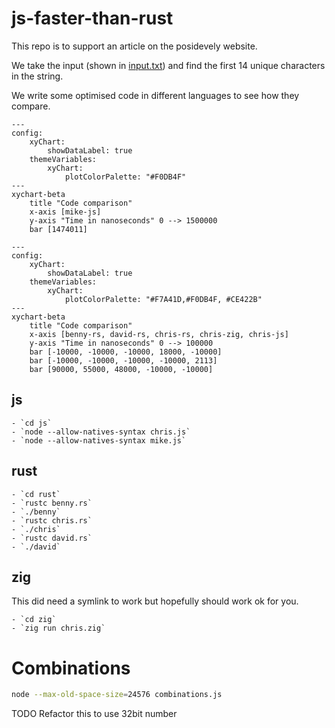 # js-faster-than-rust

This repo is to support an article on the posidevely website.

We take the input (shown in [input.txt](./input.txt)) and find the first 14 unique characters in the string.

We write some optimised code in different languages to see how they compare.

```mermaid
---
config:
    xyChart:
        showDataLabel: true
    themeVariables:
        xyChart:
            plotColorPalette: "#F0DB4F"
---
xychart-beta
    title "Code comparison"
    x-axis [mike-js]
    y-axis "Time in nanoseconds" 0 --> 1500000
    bar [1474011]
```

```mermaid
---
config:
    xyChart:
        showDataLabel: true
    themeVariables:
        xyChart:
            plotColorPalette: "#F7A41D,#F0DB4F, #CE422B"
---
xychart-beta
    title "Code comparison"
    x-axis [benny-rs, david-rs, chris-rs, chris-zig, chris-js]
    y-axis "Time in nanoseconds" 0 --> 100000
    bar [-10000, -10000, -10000, 18000, -10000]
    bar [-10000, -10000, -10000, -10000, 2113]
    bar [90000, 55000, 48000, -10000, -10000]
```

## js

    - `cd js`
    - `node --allow-natives-syntax chris.js`
    - `node --allow-natives-syntax mike.js`

## rust

    - `cd rust`
    - `rustc benny.rs`
    - `./benny`
    - `rustc chris.rs`
    - `./chris`
    - `rustc david.rs`
    - `./david`

## zig

This did need a symlink to work but hopefully should work ok for you.

    - `cd zig`
    - `zig run chris.zig`


# Combinations

```sh
node --max-old-space-size=24576 combinations.js
```

TODO Refactor this to use 32bit number
